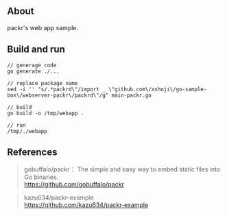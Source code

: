 ## About

packr's web app sample.

## Build and run

```
// generage code
go generate ./...

// replace package name
sed -i '' "s/.*packrd\"/import _ \"github.com\/xshoji\/go-sample-box\/webserver-packr\/packrd\"/g" main-packr.go

// build
go build -o /tmp/webapp .

// run
/tmp/./webapp
```

## References

> gobuffalo/packr： The simple and easy way to embed static files into Go binaries.  
> https://github.com/gobuffalo/packr  

> kazu634/packr-example  
> https://github.com/kazu634/packr-example  

